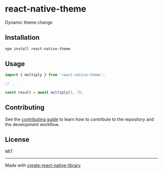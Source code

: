 # react-native-theme

Dynamic theme change

## Installation

```sh
npm install react-native-theme
```

## Usage

```js
import { multiply } from 'react-native-theme';

// ...

const result = await multiply(3, 7);
```

## Contributing

See the [contributing guide](CONTRIBUTING.md) to learn how to contribute to the repository and the development workflow.

## License

MIT

---

Made with [create-react-native-library](https://github.com/callstack/react-native-builder-bob)

